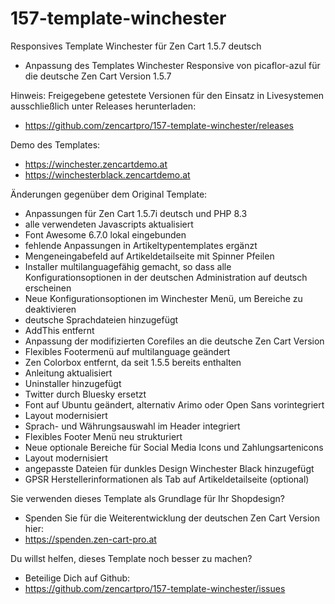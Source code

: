 # 157-template-winchester
Responsives Template Winchester für Zen Cart 1.5.7 deutsch
* Anpassung des Templates Winchester Responsive von picaflor-azul für die deutsche Zen Cart Version 1.5.7

Hinweis: 
Freigegebene getestete Versionen für den Einsatz in Livesystemen ausschließlich unter Releases herunterladen:
* https://github.com/zencartpro/157-template-winchester/releases

Demo des Templates:
* https://winchester.zencartdemo.at
* https://winchesterblack.zencartdemo.at

Änderungen gegenüber dem Original Template:
* Anpassungen für Zen Cart 1.5.7i deutsch und PHP 8.3
* alle verwendeten Javascripts aktualisiert
* Font Awesome 6.7.0 lokal eingebunden
* fehlende Anpassungen in Artikeltypentemplates ergänzt
* Mengeneingabefeld auf Artikeldetailseite mit Spinner Pfeilen
* Installer multilanguagefähig gemacht, so dass alle Konfigurationsoptionen in der deutschen Administration auf deutsch erscheinen
* Neue Konfigurationsoptionen im Winchester Menü, um Bereiche zu deaktivieren
* deutsche Sprachdateien hinzugefügt
* AddThis entfernt
* Anpassung der modifizierten Corefiles an die deutsche Zen Cart Version
* Flexibles Footermenü auf multilanguage geändert
* Zen Colorbox entfernt, da seit 1.5.5 bereits enthalten
* Anleitung aktualisiert
* Uninstaller hinzugefügt
* Twitter durch Bluesky ersetzt
* Font auf Ubuntu geändert, alternativ Arimo oder Open Sans vorintegriert
* Layout modernisiert
* Sprach- und Währungsauswahl im Header integriert
* Flexibles Footer Menü neu strukturiert
* Neue optionale Bereiche für Social Media Icons und Zahlungsartenicons
* Layout modernisiert
* angepasste Dateien für dunkles Design Winchester Black hinzugefügt
* GPSR Herstellerinformationen als Tab auf Artikeldetailseite (optional)

Sie verwenden dieses Template als Grundlage für Ihr Shopdesign?
* Spenden Sie für die Weiterentwicklung der deutschen Zen Cart Version hier:
* https://spenden.zen-cart-pro.at

Du willst helfen, dieses Template noch besser zu machen?
* Beteilige Dich auf Github:
* https://github.com/zencartpro/157-template-winchester/issues
